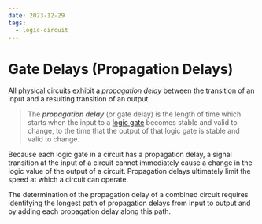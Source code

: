 ```yaml
---
date: 2023-12-29
tags:
  - logic-circuit
---
```


# Gate Delays (Propagation Delays)

All physical circuits exhibit a *propagation delay* between the transition of an input and a resulting transition of an output.

> The ***propagation delay*** (or gate delay) is the length of time which starts when the input to a [logic gate](afcc79cf.md) becomes stable and valid to change, to the time that the output of that logic gate is stable and valid to change.

Because each logic gate in a circuit has a propagation delay, a signal transition at the input of a circuit cannot immediately cause a change in the logic value of the output of a circuit. Propagation delays ultimately limit the speed at which a circuit can operate.

The determination of the propagation delay of a combined circuit requires identifying the longest path of propagation delays from input to output and by adding each propagation delay along this path.
